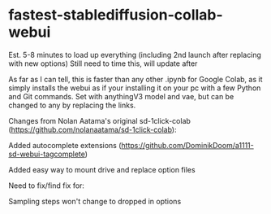 # fastest-stablediffusion-collab-webui
Est. 5-8 minutes to load up everything (including 2nd launch after replacing with new options) 
Still need to time this, will update after    

As far as I can tell, this is faster than any other .ipynb for Google Colab, as it simply installs the webui as if your installing it on your pc with a few Python and Git commands.
Set with anythingV3 model and vae, but can be changed to any by replacing the links.
     
     
     
Changes from Nolan Aatama's original sd-1click-colab (https://github.com/nolanaatama/sd-1click-colab):
     
Added autocomplete extensions (https://github.com/DominikDoom/a1111-sd-webui-tagcomplete) 

Added easy way to mount drive and replace option files
     
     
Need to fix/find fix for:

Sampling steps won't change to dropped in options
